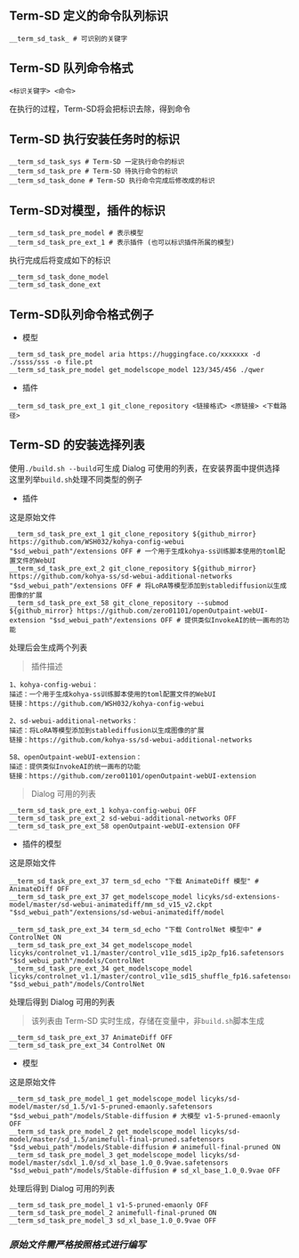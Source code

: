 ## Term-SD 定义的命令队列标识
```
__term_sd_task_ # 可识别的关键字
```
## Term-SD 队列命令格式
```
<标识关键字> <命令>
```
在执行的过程，Term-SD将会把标识去除，得到命令

## Term-SD 执行安装任务时的标识
```
__term_sd_task_sys # Term-SD 一定执行命令的标识
__term_sd_task_pre # Term-SD 待执行命令的标识
__term_sd_task_done # Term-SD 执行命令完成后修改成的标识
```

## Term-SD对模型，插件的标识
```
__term_sd_task_pre_model # 表示模型
__term_sd_task_pre_ext_1 # 表示插件 (也可以标识插件所属的模型)
```

执行完成后将变成如下的标识
```
__term_sd_task_done_model
__term_sd_task_done_ext
```


## Term-SD队列命令格式例子
- 模型
```
__term_sd_task_pre_model aria https://huggingface.co/xxxxxxx -d ./ssss/sss -o file.pt
__term_sd_task_pre_model get_modelscope_model 123/345/456 ./qwer
```

- 插件
```
__term_sd_task_pre_ext_1 git_clone_repository <链接格式> <原链接> <下载路径>
```

## Term-SD 的安装选择列表
使用`./build.sh --build`可生成 Dialog 可使用的列表，在安装界面中提供选择  
这里列举`build.sh`处理不同类型的例子

- 插件

这是原始文件
```
__term_sd_task_pre_ext_1 git_clone_repository ${github_mirror} https://github.com/WSH032/kohya-config-webui "$sd_webui_path"/extensions OFF # 一个用于生成kohya-ss训练脚本使用的toml配置文件的WebUI
__term_sd_task_pre_ext_2 git_clone_repository ${github_mirror} https://github.com/kohya-ss/sd-webui-additional-networks "$sd_webui_path"/extensions OFF # 将LoRA等模型添加到stablediffusion以生成图像的扩展
__term_sd_task_pre_ext_58 git_clone_repository --submod ${github_mirror} https://github.com/zero01101/openOutpaint-webUI-extension "$sd_webui_path"/extensions OFF # 提供类似InvokeAI的统一画布的功能
```

处理后会生成两个列表

>插件描述
```
1、kohya-config-webui：
描述：一个用于生成kohya-ss训练脚本使用的toml配置文件的WebUI
链接：https://github.com/WSH032/kohya-config-webui

2、sd-webui-additional-networks：
描述：将LoRA等模型添加到stablediffusion以生成图像的扩展
链接：https://github.com/kohya-ss/sd-webui-additional-networks

58、openOutpaint-webUI-extension：
描述：提供类似InvokeAI的统一画布的功能
链接：https://github.com/zero01101/openOutpaint-webUI-extension
```
>Dialog 可用的列表
```
__term_sd_task_pre_ext_1 kohya-config-webui OFF
__term_sd_task_pre_ext_2 sd-webui-additional-networks OFF
__term_sd_task_pre_ext_58 openOutpaint-webUI-extension OFF
```

- 插件的模型

这是原始文件
```
__term_sd_task_pre_ext_37 term_sd_echo "下载 AnimateDiff 模型" # AnimateDiff OFF
__term_sd_task_pre_ext_37 get_modelscope_model licyks/sd-extensions-model/master/sd-webui-animatediff/mm_sd_v15_v2.ckpt "$sd_webui_path"/extensions/sd-webui-animatediff/model

__term_sd_task_pre_ext_34 term_sd_echo "下载 ControlNet 模型中" # ControlNet ON
__term_sd_task_pre_ext_34 get_modelscope_model licyks/controlnet_v1.1/master/control_v11e_sd15_ip2p_fp16.safetensors "$sd_webui_path"/models/ControlNet
__term_sd_task_pre_ext_34 get_modelscope_model licyks/controlnet_v1.1/master/control_v11e_sd15_shuffle_fp16.safetensors "$sd_webui_path"/models/ControlNet
```

处理后得到 Dialog 可用的列表
>该列表由 Term-SD 实时生成，存储在变量中，非`build.sh`脚本生成
```
__term_sd_task_pre_ext_37 AnimateDiff OFF
__term_sd_task_pre_ext_34 ControlNet ON
```

- 模型

这是原始文件
```
__term_sd_task_pre_model_1 get_modelscope_model licyks/sd-model/master/sd_1.5/v1-5-pruned-emaonly.safetensors "$sd_webui_path"/models/Stable-diffusion # 大模型 v1-5-pruned-emaonly OFF
__term_sd_task_pre_model_2 get_modelscope_model licyks/sd-model/master/sd_1.5/animefull-final-pruned.safetensors "$sd_webui_path"/models/Stable-diffusion # animefull-final-pruned ON
__term_sd_task_pre_model_3 get_modelscope_model licyks/sd-model/master/sdxl_1.0/sd_xl_base_1.0_0.9vae.safetensors "$sd_webui_path"/models/Stable-diffusion # sd_xl_base_1.0_0.9vae OFF
```
处理后得到 Dialog 可用的列表
```
__term_sd_task_pre_model_1 v1-5-pruned-emaonly OFF
__term_sd_task_pre_model_2 animefull-final-pruned ON
__term_sd_task_pre_model_3 sd_xl_base_1.0_0.9vae OFF
```
### _原始文件需严格按照格式进行编写_